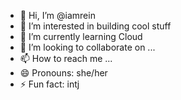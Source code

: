 - 👋 Hi, I’m @iamrein
- 👀 I’m interested in building cool stuff
- 🌱 I’m currently learning Cloud
- 💞️ I’m looking to collaborate on ...
- 📫 How to reach me ...
- 😄 Pronouns: she/her
- ⚡ Fun fact: intj

<!---
iamrein/iamrein is a ✨ special ✨ repository because its `README.md` (this file) appears on your GitHub profile.
You can click the Preview link to take a look at your changes.
--->
